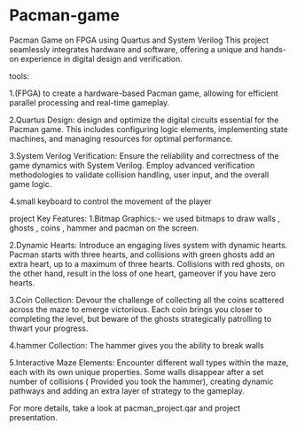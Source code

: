 # Pacman-game
Pacman Game on FPGA using Quartus and System Verilog
This project seamlessly integrates hardware and software, offering a unique and hands-on experience in digital design and verification.

tools:

1.(FPGA) to create a hardware-based Pacman game, allowing for efficient parallel processing and real-time gameplay.

2.Quartus Design: design and optimize the digital circuits essential for the Pacman game. This includes configuring logic elements, implementing state machines, and managing resources for optimal performance.

3.System Verilog Verification: Ensure the reliability and correctness of the game dynamics with System Verilog. Employ advanced verification methodologies to validate collision handling, user input, and the overall game logic.

4.small keyboard to control the movement of the player

project Key Features:
1.Bitmap Graphics:- we used bitmaps to draw walls , ghosts , coins , hammer and pacman on the screen.

2.Dynamic Hearts: Introduce an engaging lives system with dynamic hearts. Pacman starts with three hearts, and collisions with green ghosts add an extra heart, up to a maximum of three hearts. Collisions with red ghosts, on the other hand, result in the loss of one heart, gameover if you have zero hearts. 

3.Coin Collection: Devour the challenge of collecting all the coins scattered across the maze to emerge victorious. Each coin brings you closer to completing the level, but beware of the ghosts strategically patrolling to thwart your progress.

4.hammer Collection: The hammer gives you the ability to break walls

5.Interactive Maze Elements: Encounter different wall types within the maze, each with its own unique properties. Some walls disappear after a set number of collisions ( Provided you took the hammer), creating dynamic pathways and adding an extra layer of strategy to the gameplay.

For more details, take a look at pacman_project.qar and project presentation.
